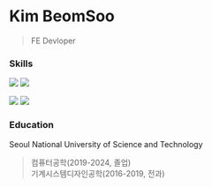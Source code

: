 Kim BeomSoo
===========
> FE Devloper


### Skills
![](https://img.shields.io/badge/JavaScript-F7DF1E?style=for-the-badge&logo=JavaScript&logoColor=white)
![](https://img.shields.io/badge/Python-3776AB?style=for-the-badge&logo=python&logoColor=white)   

![](https://img.shields.io/badge/Next.js-000?logo=nextdotjs&logoColor=fff&style=for-the-badge)
![](https://img.shields.io/badge/TypeScript-007ACC?style=for-the-badge&logo=typescript&logoColor=white)


### Education
Seoul National University of Science and Technology
> 컴퓨터공학(2019-2024, 졸업)   
> 기계시스템디자인공학(2016-2019, 전과)
